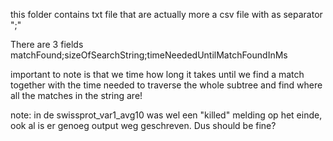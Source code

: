 this folder contains txt file that are actually more a csv file with as separator ";"

There are 3 fields
matchFound;sizeOfSearchString;timeNeededUntilMatchFoundInMs

important to note is that we time how long it takes until we find a match together with the time needed to traverse the whole subtree and find where all the matches in the string are!

note: in de swissprot_var1_avg10 was wel een "killed" melding op het einde, ook al is er genoeg output weg geschreven. Dus should be fine?